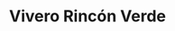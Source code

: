 ---
title: "Vivero Rincón Verde"
url: /puerto-varas/vivero-rincon-verde/
shop: centro de jardinería
---